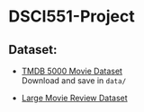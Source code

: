 # DSCI551-Project

## Dataset:
- [TMDB 5000 Movie Dataset](https://www.kaggle.com/tmdb/tmdb-movie-metadata?select=tmdb_5000_credits.csv)  
Download and save in `data/`

- [Large Movie Review Dataset](https://ai.stanford.edu/~amaas/data/sentiment/)  
